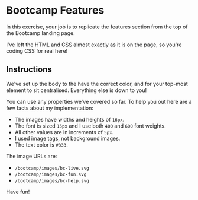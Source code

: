 # Bootcamp Features

In this exercise, your job is to replicate the features section from the top of the Bootcamp landing page.

I've left the HTML and CSS almost exactly as it is on the page, so you're coding CSS for real here!

## Instructions

We've set up the body to the have the correct color, and for your top-most element to sit centralised. Everything else is down to you!

You can use any properties we've covered so far. To help you out here are a few facts about my implementation:

- The images have widths and heights of `16px`.
- The font is sized `15px` and I use both `400` and `600` font weights.
- All other values are in increments of `5px`.
- I used image tags, not background images.
- The text color is `#333`.

The image URLs are:

- `/bootcamp/images/bc-live.svg`
- `/bootcamp/images/bc-fun.svg`
- `/bootcamp/images/bc-help.svg`

Have fun!

